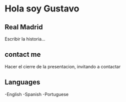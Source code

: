 # Hola soy Gustavo

## Real Madrid

Escribir la historia...

## contact me

Hacer el cierre de la presentacion, invitando a contactar 

## Languages

-English
-Spanish
-Portuguese
